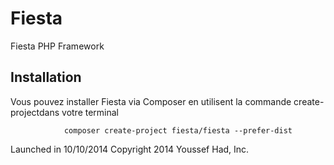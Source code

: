 # Fiesta
Fiesta PHP Framework

## Installation

Vous pouvez installer Fiesta via Composer en utilisent la commande create-projectdans votre terminal

				composer create-project fiesta/fiesta --prefer-dist

Launched in 10/10/2014
Copyright 2014 Youssef Had, Inc.
